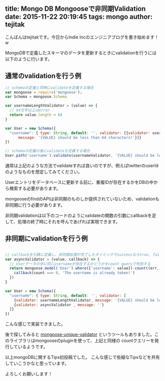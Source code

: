 title: Mongo DB Mongooseで非同期Validation
date: 2015-11-22 20:19:45
tags: mongo
author: tejitak
---

こんばんはtejitakです。今日からIndie Incのエンジニアブログを書き始めます！w

MongoDBで定義したスキーマのデータを更新するときにvalidationを行うには以下のように行います。

## 通常のvalidationを行う例

``` js
// schemaの定義と同時にvalidateを定義する場合
var mongoose = require('mongoose');
var Schema = mongoose.Schema

var usernameLengthValidator = (value) => {
  // 64文字以上はerror
  return value.length < 64
}

var User = new Schema({
  "username": { type: String, default: '', validator: [{validator: usernameLengthValidator ,
      message: '{VALUE} should be less than 64 characters!'}]}
})

// schemaの定義の後にvalidateを定義する場合
User.path('username').validate(usernameValidator, '{VALUE} should be less than 64 characters!')

```

通常は上記のような方法でvalidateすれば良いのですが、例えばtwitterのuserIdのようなものを想定してみてください。

Userエントリをデータベースに更新する前に、重複IDが存在するかをDBの中から検索する必要があります。

mongooseのfindのAPIは非同期のものしか提供されていないため、validationも非同期に行う必要があります。

非同期validationは以下のコードのようにvalidateの関数の引数にcallbackを足して、処理の終了時にそれを呼んであげれば実現できます。

## 非同期にvalidationを行う例
``` js

// callbackを引数に定義し、非同期処理が完了したタイミングでsuccessならtrue, failならfalseをcallbackに渡して実行する
var asyncValidator = (value, callback) => {
  // Userデータの中に同じusernameが存在するかどうかをcount queryで判別する
  return mongoose.model('User').where({'username': value}).count((err, count) => {
    callback(count === 0, 'The username is already token!')
  })
}

var User = new Schema({
  "username": { type: String, default: '', validator: [
    {validator: usernameLengthValidator, message: '{VALUE} should be less than 64 characters!'},
    {validator: asyncValidator , message: ''}
  ]}
})
```

こんな感じで実装できました。

後で探してみると [mongoose-unique-validator](https://www.npmjs.com/package/mongoose-unique-validator) というツールもありました。このライブラリはmongooseのpluginを使って、上記と同様の countクエリーを発行しているようです。

以上mongoDBに関するTips初投稿でした。
こんな感じで些細なTipsなどを共有していこうかなと思っています。

よろしくお願いします！
